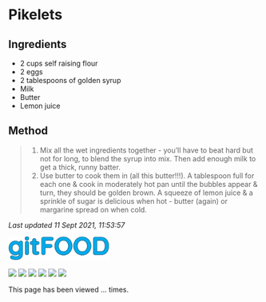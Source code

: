 # Pikelets

## Ingredients

- 2 cups self raising flour
- 2 eggs
- 2 tablespoons of golden syrup
- Milk
- Butter
- Lemon juice

## Method

> 1. Mix all the wet ingredients together - you’ll have to beat hard but not for long, to blend the syrup into mix. Then add enough milk to get a thick, runny batter.
> 2. Use butter to cook them in (all this butter!!!). A tablespoon full for each one & cook in moderately hot pan until the bubbles appear & turn, they should be golden brown. A squeeze of lemon juice & a sprinkle of sugar is delicious when hot - butter (again) or margarine spread on when cold.

*Last updated 11 Sept 2021, 11:53:57*

<img src="../images/logo_sm.png" width="40%" />

<img src="https://img.shields.io/badge/breakfast-blue.svg" /> <img src="https://img.shields.io/badge/dairy-blue.svg" /> <img src="https://img.shields.io/badge/dessert-blue.svg" /> <img src="https://img.shields.io/badge/family-blue.svg" /> <img src="https://img.shields.io/badge/fried-blue.svg" /> <img src="https://img.shields.io/badge/vegetarian-blue.svg" /> 

<p>This page has been viewed <span id="counter">...</span> times.</p>

<script src="/gitfood/assets/js/pageviews.js"></script>